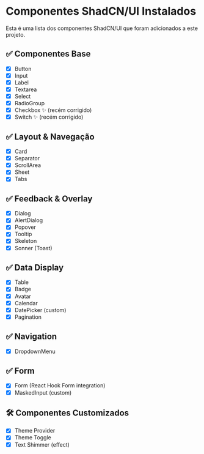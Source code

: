 # Componentes ShadCN/UI Instalados

Esta é uma lista dos componentes ShadCN/UI que foram adicionados a este projeto.

## ✅ Componentes Base
- [x] Button
- [x] Input
- [x] Label
- [x] Textarea
- [x] Select
- [x] RadioGroup
- [x] Checkbox ✨ (recém corrigido)
- [x] Switch ✨ (recém corrigido)

## ✅ Layout & Navegação
- [x] Card
- [x] Separator
- [x] ScrollArea
- [x] Sheet
- [x] Tabs

## ✅ Feedback & Overlay
- [x] Dialog
- [x] AlertDialog
- [x] Popover
- [x] Tooltip
- [x] Skeleton
- [x] Sonner (Toast)

## ✅ Data Display
- [x] Table
- [x] Badge
- [x] Avatar
- [x] Calendar
- [x] DatePicker (custom)
- [x] Pagination

## ✅ Navigation
- [x] DropdownMenu

## ✅ Form
- [x] Form (React Hook Form integration)
- [x] MaskedInput (custom)

## 🛠️ Componentes Customizados
- [x] Theme Provider
- [x] Theme Toggle
- [x] Text Shimmer (effect)
